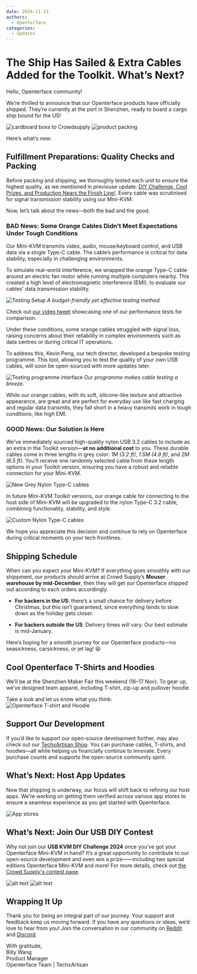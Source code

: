 ```yaml
---
date: 2024-11-13
authors:
  - Openterface
categories:
  - Updates
---
```


# The Ship Has Sailed & Extra Cables Added for the Toolkit. What’s Next?

Hello, Openterface community!

We’re thrilled to announce that our Openterface products have officially shipped. They’re currently at the port in Shenzhen, ready to board a cargo ship bound for the US!

![cardboard boxs to Crowdsupply](pic/241107-s.jpeg)
![product packing](pic/241107-p.jpg)

Here’s what’s new:

## Fulfillment Preparations: Quality Checks and Packing

Before packing and shipping, we thoroughly tested each unit to ensure the highest quality, as we mentioned in previouse update: [DIY Challenge, Cool Prizes, and Production Nears the Finish Line!](https://www.crowdsupply.com/techxartisan/openterface-mini-kvm/updates/diy-challenge-cool-prizes-and-production-nears-the-finish-line). Every cable was scrutinised for signal transmission stability using our Mini-KVM.

Now, let’s talk about the news—both the bad and the good.

### BAD News: Some Orange Cables Didn’t Meet Expectations Under Tough Conditions

Our Mini-KVM transmits video, audio, mouse/keyboard control, and USB data via a single Type-C cable. The cable’s performance is critical for data stability, especially in challenging environments.

To simulate real-world interference, we wrapped the orange Type-C cable around an electric fan motor while running multiple computers nearby. This created a high level of electromagnetic interference (EMI), to evaluate our cables’ data transmission stability.

![Testing Setup](pic/241107-0.jpg)
*A budget-friendly yet effective testing method.*

Check out [our video tweet](https://x.com/TechxArtisan/status/1856559677296816347) showcasing one of our performance tests for comparison.

Under these conditions, some orange cables struggled with signal loss, raising concerns about their reliability in complex environments such as data centres or during critical IT operations.

To address this, Kevin Peng, our tech director, developed a bespoke testing programme. This tool, allowing you to test the quality of your own USB cables, will soon be open-sourced with more updates later.

![Testing programme interface](pic/241107-1.jpg)
*Our programme makes cable testing a breeze.*

While our orange cables, with its soft, silicone-like texture and attractive appearance, are great and are perfect for everyday use like fast charging and regular data transmits, they fall short in a heavy transmits work in tough conditions, like high EMI.

### GOOD News: Our Solution is Here

We’ve immediately sourced high-quality nylon USB 3.2 cables to include as an extra in the Toolkit version—**at no additional cost** to you. These durable cables come in three lengths in grey color: *1M (3.2 ft)*, *1.5M (4.9 ft)*, and *2M (6.5 ft)*. You’ll receive one randomly selected cable from these length options in your Toolkit version, ensuring you have a robust and reliable connection for your Mini-KVM.

![New Grey Nylon Type-C cables](pic/241107-2.jpg)

In future Mini-KVM Toolkit versions, our orange cable for connecting to the host side of Mini-KVM will be upgraded to the nylon Type-C 3.2 cable, combining functionality, stability, and style.

![Custom Nylon Type-C cables](pic/241107-3.jpg)

We hope you appreciate this decision and continue to rely on Openterface during critical moments on your tech frontlines.

## Shipping Schedule
When can you expect your Mini-KVM?
If everything goes smoothly with our shippment, our products should arrive at Crowd Supply’s **Mouser warehouse by mid-December**, then they will get our Openterface shipped out according to each orders accordingly.

- **For backers in the US**: there’s a small chance for delivery before Christmas, but this isn’t guaranteed, since everything tends to slow down as the holiday gets closer.

- **For backers outside the US**: Delivery times will vary. Our best estimate is mid-January.

Here’s hoping for a smooth journey for our Openterface products—no seasickness, carsickness, or jet lag! 😃

## Cool Openterface T-Shirts and Hoodies

We’ll be at the Shenzhen Maker Fair this weekend (16–17 Nov). To gear up, we’ve designed team apparel, including T-shirt, zip-up and pullover hoodie.

Take a look and let us know what you think:
![Openterface T-shirt and Hoodie](pic/241107-c.jpg)

## Support Our Development

If you’d like to support our open-source development further, may also check out our [TechxArtisan Shop](https://shop.techxartisan.com/). You can purchase cables, T-shirts, and hoodies—all while helping us financially continue to innovate. Every purchase counts and supports the open-source community spirit.

## What’s Next: Host App Updates

Now that shipping is underway, our focus will shift back to refining our host apps. We’re working on getting them verified across various app stores to ensure a seamless experience as you get started with Openterface.

![App stores](pic/241107-4.png)

## What’s Next: Join Our USB DIY Contest

Why not join our **USB KVM DIY Challenge 2024** once you’ve got your Openterface Mini-KVM in hand? It’s a great opportunity to contribute to our open-source development and even win a prize——including two special editions Openterface Mini-KVM and more! For more details, check out [the Crowd Supply's contest page](https://www.crowdsupply.com/techxartisan/usb-kvm-diy-challenge-2024).

![alt text](pic/usb-kvm-diy-2024-logo.svg)
![alt text](pic/openterface-241017-03_jpg_md-xl.jpg)

## Wrapping It Up

Thank you for being an integral part of our journey. Your support and feedback keep us moving forward. If you have any questions or ideas, we’d love to hear from you! Join the conversation in our community on [Reddit](https://openterface.com/reddit) and [Discord](https://openterface.com/discord).

With gratitude,  
Billy Wang  
Product Manager  
Openterface Team | TechxArtisan